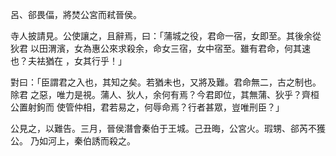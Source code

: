 呂、郤畏偪，將焚公宮而弒晉侯。

寺人披請見。公使讓之，且辭焉，曰：「蒲城之役，君命一宿，女即至。其後余從狄君
以田渭濱，女為惠公來求殺余，命女三宿，女中宿至。雖有君命，何其速也？夫袪猶在
，女其行乎！」

對曰：「臣謂君之入也，其知之矣。若猶未也，又將及難。君命無二，古之制也。除君
之惡，唯力是視。蒲人、狄人，余何有焉？今君即位，其無蒲、狄乎？齊桓公置射鉤而
使管仲相，君若易之，何辱命焉？行者甚眾，豈唯刑臣？」

公見之，以難告。三月，晉侯潛會秦伯于王城。己丑晦，公宮火。瑕甥、郤芮不獲公。
乃如河上，秦伯誘而殺之。

